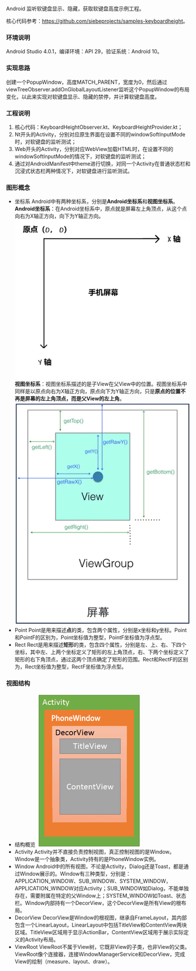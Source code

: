 Android 监听软键盘显示、隐藏，获取软键盘高度示例工程。

核心代码参考：<https://github.com/siebeprojects/samples-keyboardheight>。

### 环境说明
Android Studio 4.0.1，编译环境：API 29，验证系统：Android 10。

### 实现思路
创建一个PopupWindow，高度MATCH_PARENT，宽度为0，然后通过viewTreeObserver.addOnGlobalLayoutListener监听这个PopupWindow的布局变化，以此来实现对软键盘显示、隐藏的禁停，并计算软键盘高度。

### 工程说明
1. 核心代码：KeyboardHeightObserver.kt、KeyboardHeightProvider.kt；
2. Nt开头的Activity，分别对应原生界面在设置不同的windowSoftInputMode时，对软键盘的监听测试；
3. Web开头的Activity，分别对应WebView加载HTML时，在设置不同的windowSoftInputMode的情况下，对软键盘的监听测试；
4. 通过对AndroidManifest中theme进行切换，对同一个Activity在普通状态栏和沉浸式状态栏两种情况下，对软键盘进行监听测试。

### 图形概念
- 坐标系
  Android中有两种坐标系，分别是**Android坐标系**和**视图坐标系**。
  **Android坐标系**：在Android坐标系中，原点就是屏幕左上角顶点，从这个点向右为X轴正方向，向下为Y轴正方向。
  ![Android坐标系](/app/src/main/assets/Android坐标系.jpg)
  **视图坐标系**：视图坐标系描述的是子View在父View中的位置。视图坐标系中同样是以原点向右为X轴正方向，原点向下为Y轴正方向，只是**原点的位置不再是屏幕的左上角顶点，而是父View的左上角**。
  ![视图坐标系](/app/src/main/assets/视图坐标系.jpg)
- Point
  Point是用来描述**点**的类，包含两个属性，分别是x坐标和y坐标。Point和PointF的区别为，Point坐标值为整型，PointF坐标值为浮点型。
- Rect
  Rect是用来描述**矩形**的类，包含四个属性，分别是左、上、右、下四个坐标，其中左、上两个坐标定义了矩形的左上角顶点，右、下两个坐标定义了矩形的右下角顶点，通过这两个顶点确定了矩形的范围。Rect和RectF的区别为，Rect坐标值为整型，RectF坐标值为浮点型。

### 视图结构
- 结构概览
  ![Android视图结构](/app/src/main/assets/view_architecture.png)
- Activity
  Activity并不直接负责控制视图，真正控制视图的是Window。Window是一个抽象类，Activity持有的是PhoneWindow实例。
- Window
  Android中的所有视图，不论是Activity，Dialog还是Toast，都是通过Window展示的。Window有三种类型，分别是：APPLICATION_WINDOW、SUB_WINDOW、SYSTEM_WINDOW，APPLICATION_WINDOW对应Activity；SUB_WINDOW如Dialog，不能单独存在，需要附属在特定的父Window上；SYSTEM_WINDOW如Toast、状态栏。Window内部持有一个DecorView，这个DecorView是所有View的根布局。
- DecorView
  DecorView是Window的根视图，继承自FrameLayout，其内部包含一个LinearLayout，LinearLayout中包括TitleView和ContentView两块区域。TitleView区域用于显示ActionBar，ContentView区域用于展示实际定义的Activity布局。
- ViewRoot
  ViewRoot不属于View树，它既非View的子类，也非View的父类。ViewRoot像个连接器，连接WindowManagerService和DecorView，完成View的绘制（measure、layout、draw）。
